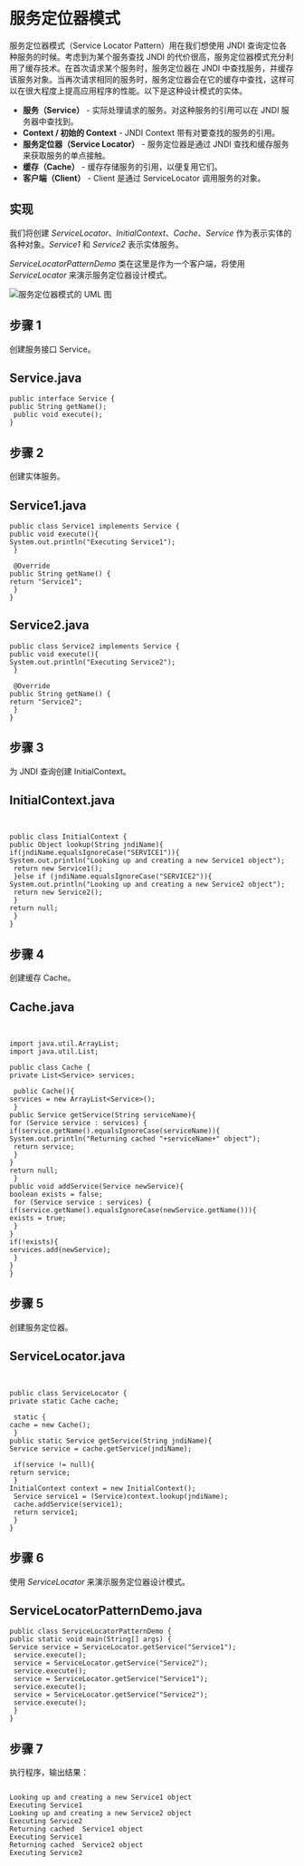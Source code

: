 # 服务定位器模式


服务定位器模式（Service Locator Pattern）用在我们想使用 JNDI 查询定位各种服务的时候。考虑到为某个服务查找 JNDI 的代价很高，服务定位器模式充分利用了缓存技术。在首次请求某个服务时，服务定位器在 JNDI 中查找服务，并缓存该服务对象。当再次请求相同的服务时，服务定位器会在它的缓存中查找，这样可以在很大程度上提高应用程序的性能。以下是这种设计模式的实体。


* **服务（Service）** - 实际处理请求的服务。对这种服务的引用可以在 JNDI 服务器中查找到。
* **Context / 初始的 Context** - JNDI Context 带有对要查找的服务的引用。
* **服务定位器（Service Locator）** - 服务定位器是通过 JNDI 查找和缓存服务来获取服务的单点接触。
* **缓存（Cache）** - 缓存存储服务的引用，以便复用它们。
* **客户端（Client）** - Client 是通过 ServiceLocator 调用服务的对象。


## 实现


我们将创建 *ServiceLocator*、*InitialContext*、*Cache*、*Service* 作为表示实体的各种对象。*Service1* 和 *Service2* 表示实体服务。


*ServiceLocatorPatternDemo* 类在这里是作为一个客户端，将使用 *ServiceLocator* 来演示服务定位器设计模式。


![服务定位器模式的 UML 图](https://www.runoob.com/wp-content/uploads/2014/08/20201015-service-locator.svg)
## 步骤 1


创建服务接口 Service。



## Service.java



```
public interface Service {
public String getName();
 public void execute();
}
```



## 步骤 2


创建实体服务。



## Service1.java



```
public class Service1 implements Service {
public void execute(){
System.out.println("Executing Service1");
 }

 @Override
public String getName() {
return "Service1";
 }
}
```




## Service2.java



```
public class Service2 implements Service {
public void execute(){
System.out.println("Executing Service2");
 }

 @Override
public String getName() {
return "Service2";
 }
}
```



## 步骤 3


为 JNDI 查询创建 InitialContext。



## InitialContext.java

```


public class InitialContext {
public Object lookup(String jndiName){
if(jndiName.equalsIgnoreCase("SERVICE1")){
System.out.println("Looking up and creating a new Service1 object");
 return new Service1();
 }else if (jndiName.equalsIgnoreCase("SERVICE2")){
System.out.println("Looking up and creating a new Service2 object");
 return new Service2();
 }
return null; 
 }
}
```



## 步骤 4


创建缓存 Cache。



## Cache.java

```


import java.util.ArrayList;
import java.util.List;

public class Cache {
private List<Service> services;

 public Cache(){
services = new ArrayList<Service>();
 }
public Service getService(String serviceName){
for (Service service : services) {
if(service.getName().equalsIgnoreCase(serviceName)){
System.out.println("Returning cached "+serviceName+" object");
 return service;
 }
}
return null;
 }
public void addService(Service newService){
boolean exists = false;
 for (Service service : services) {
if(service.getName().equalsIgnoreCase(newService.getName())){
exists = true;
 }
}
if(!exists){
services.add(newService);
 }
}
}
```



## 步骤 5


创建服务定位器。



## ServiceLocator.java

```


public class ServiceLocator {
private static Cache cache;

 static {
cache = new Cache(); 
 }
public static Service getService(String jndiName){
Service service = cache.getService(jndiName);

 if(service != null){
return service;
 }
InitialContext context = new InitialContext();
 Service service1 = (Service)context.lookup(jndiName);
 cache.addService(service1);
 return service1;
 }
}
```



## 步骤 6


使用 *ServiceLocator* 来演示服务定位器设计模式。



## ServiceLocatorPatternDemo.java



```
public class ServiceLocatorPatternDemo {
public static void main(String[] args) {
Service service = ServiceLocator.getService("Service1");
 service.execute();
 service = ServiceLocator.getService("Service2");
 service.execute();
 service = ServiceLocator.getService("Service1");
 service.execute();
 service = ServiceLocator.getService("Service2");
 service.execute(); 
 }
}
```



## 步骤 7


执行程序，输出结果：



```

Looking up and creating a new Service1 object
Executing Service1
Looking up and creating a new Service2 object
Executing Service2
Returning cached  Service1 object
Executing Service1
Returning cached  Service2 object
Executing Service2

```



